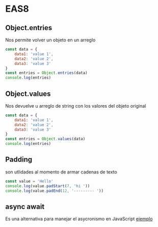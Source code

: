 # EAS8

## Object.entries

Nos permite volver un objeto en un arreglo

```JavaScript
const data = {
    data1: 'value 1',
    data2: 'value 2',
    data3: 'value 3'
}
const entries = Object.entries(data)
console.log(entries)
```

## Object.values

Nos devuelve u arreglo de string con los valores del objeto original

```JavaScript
const data = {
    data1: 'value 1',
    data2: 'value 2',
    data3: 'value 3'
}
const entries = Object.values(data)
console.log(entries)
```

## Padding

son utlidades al momento de armar cadenas de texto

```JavaScript
const value = 'Hello'
console.log(value.padStart(7, 'hi ')) 
console.log(value.padEnd(12, '--------- ')) 
```

## async await

Es una alternativa para manejar el asycronismo en JavaScript
 [ejemplo](EAS8/async.js)